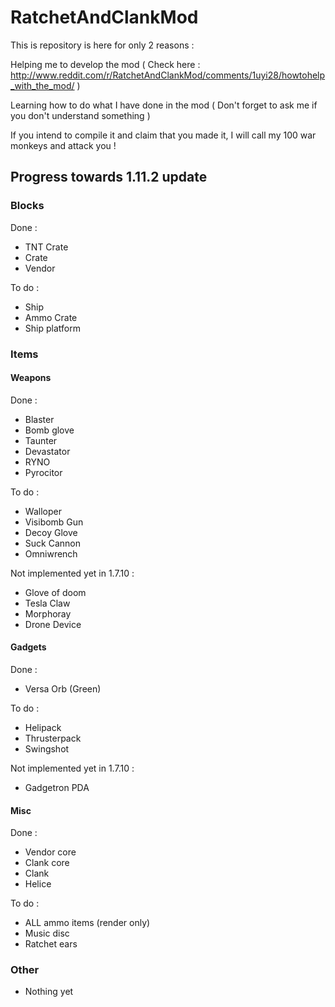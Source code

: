 RatchetAndClankMod
==================


This is repository is here for only 2 reasons :

Helping me to develop the mod ( Check here : http://www.reddit.com/r/RatchetAndClankMod/comments/1uyi28/howtohelp_with_the_mod/ )

Learning how to do what I have done in the mod ( Don't forget to ask me if you don't understand something )

If you intend to compile it and claim that you made it, I will call my 100 war monkeys and attack you !


## Progress towards 1.11.2 update

### Blocks

Done :

* TNT Crate
* Crate
* Vendor

To do :
* Ship
* Ammo Crate
* Ship platform

### Items

#### Weapons

Done :
* Blaster
* Bomb glove
* Taunter
* Devastator
* RYNO
* Pyrocitor

To do :
* Walloper
* Visibomb Gun
* Decoy Glove
* Suck Cannon
* Omniwrench

Not implemented yet in 1.7.10 :
* Glove of doom
* Tesla Claw
* Morphoray
* Drone Device


#### Gadgets

Done :
* Versa Orb (Green)

To do :
* Helipack
* Thrusterpack
* Swingshot

Not implemented yet in 1.7.10 :
* Gadgetron PDA

#### Misc

Done :
* Vendor core
* Clank core
* Clank
* Helice

To do :
* ALL ammo items (render only)
* Music disc
* Ratchet ears

### Other

* Nothing yet
